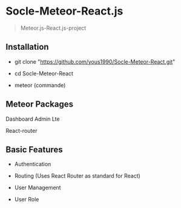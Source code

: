 # Socle-Meteor-React.js

>Meteor.js-React.js-project

## Installation
* git clone "https://github.com/yous1990/Socle-Meteor-React.git"

* cd Socle-Meteor-React

* meteor (commande)


## Meteor Packages

Dashboard Admin Lte

React-router

## Basic Features

* Authentication

* Routing (Uses React Router as standard for React)

* User Management 

* User Role


